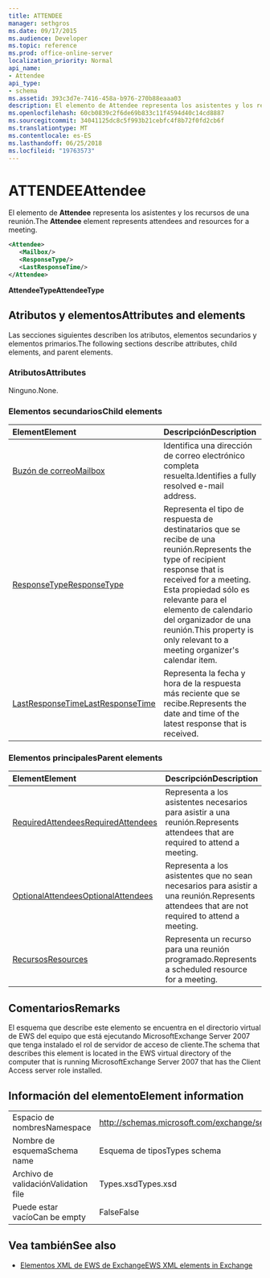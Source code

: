 ```yaml
---
title: ATTENDEE
manager: sethgros
ms.date: 09/17/2015
ms.audience: Developer
ms.topic: reference
ms.prod: office-online-server
localization_priority: Normal
api_name:
- Attendee
api_type:
- schema
ms.assetid: 393c3d7e-7416-458a-b976-270b88eaaa03
description: El elemento de Attendee representa los asistentes y los recursos de una reunión.
ms.openlocfilehash: 60cb0839c2f6de69b833c11f4594d40c14cd8887
ms.sourcegitcommit: 34041125dc8c5f993b21cebfc4f8b72f0fd2cb6f
ms.translationtype: MT
ms.contentlocale: es-ES
ms.lasthandoff: 06/25/2018
ms.locfileid: "19763573"
---
```

# <a name="attendee"></a><span data-ttu-id="8a23e-103">ATTENDEE</span><span class="sxs-lookup"><span data-stu-id="8a23e-103">Attendee</span></span>

<span data-ttu-id="8a23e-104">El elemento de **Attendee** representa los asistentes y los recursos de una reunión.</span><span class="sxs-lookup"><span data-stu-id="8a23e-104">The **Attendee** element represents attendees and resources for a meeting.</span></span> 
  
```xml
<Attendee>
   <Mailbox/>
   <ResponseType/>
   <LastResponseTime/>
</Attendee>
```

 <span data-ttu-id="8a23e-105">**AttendeeType**</span><span class="sxs-lookup"><span data-stu-id="8a23e-105">**AttendeeType**</span></span>
## <a name="attributes-and-elements"></a><span data-ttu-id="8a23e-106">Atributos y elementos</span><span class="sxs-lookup"><span data-stu-id="8a23e-106">Attributes and elements</span></span>

<span data-ttu-id="8a23e-107">Las secciones siguientes describen los atributos, elementos secundarios y elementos primarios.</span><span class="sxs-lookup"><span data-stu-id="8a23e-107">The following sections describe attributes, child elements, and parent elements.</span></span>
  
### <a name="attributes"></a><span data-ttu-id="8a23e-108">Atributos</span><span class="sxs-lookup"><span data-stu-id="8a23e-108">Attributes</span></span>

<span data-ttu-id="8a23e-109">Ninguno.</span><span class="sxs-lookup"><span data-stu-id="8a23e-109">None.</span></span>
  
### <a name="child-elements"></a><span data-ttu-id="8a23e-110">Elementos secundarios</span><span class="sxs-lookup"><span data-stu-id="8a23e-110">Child elements</span></span>

|<span data-ttu-id="8a23e-111">**Element**</span><span class="sxs-lookup"><span data-stu-id="8a23e-111">**Element**</span></span>|<span data-ttu-id="8a23e-112">**Descripción**</span><span class="sxs-lookup"><span data-stu-id="8a23e-112">**Description**</span></span>|
|:-----|:-----|
|[<span data-ttu-id="8a23e-113">Buzón de correo</span><span class="sxs-lookup"><span data-stu-id="8a23e-113">Mailbox</span></span>](mailbox.md) <br/> |<span data-ttu-id="8a23e-114">Identifica una dirección de correo electrónico completa resuelta.</span><span class="sxs-lookup"><span data-stu-id="8a23e-114">Identifies a fully resolved e-mail address.</span></span>  <br/> |
|[<span data-ttu-id="8a23e-115">ResponseType</span><span class="sxs-lookup"><span data-stu-id="8a23e-115">ResponseType</span></span>](responsetype.md) <br/> |<span data-ttu-id="8a23e-116">Representa el tipo de respuesta de destinatarios que se recibe de una reunión.</span><span class="sxs-lookup"><span data-stu-id="8a23e-116">Represents the type of recipient response that is received for a meeting.</span></span> <span data-ttu-id="8a23e-117">Esta propiedad sólo es relevante para el elemento de calendario del organizador de una reunión.</span><span class="sxs-lookup"><span data-stu-id="8a23e-117">This property is only relevant to a meeting organizer's calendar item.</span></span>  <br/> |
|[<span data-ttu-id="8a23e-118">LastResponseTime</span><span class="sxs-lookup"><span data-stu-id="8a23e-118">LastResponseTime</span></span>](lastresponsetime.md) <br/> |<span data-ttu-id="8a23e-119">Representa la fecha y hora de la respuesta más reciente que se recibe.</span><span class="sxs-lookup"><span data-stu-id="8a23e-119">Represents the date and time of the latest response that is received.</span></span>  <br/> |
   
### <a name="parent-elements"></a><span data-ttu-id="8a23e-120">Elementos principales</span><span class="sxs-lookup"><span data-stu-id="8a23e-120">Parent elements</span></span>

|<span data-ttu-id="8a23e-121">**Element**</span><span class="sxs-lookup"><span data-stu-id="8a23e-121">**Element**</span></span>|<span data-ttu-id="8a23e-122">**Descripción**</span><span class="sxs-lookup"><span data-stu-id="8a23e-122">**Description**</span></span>|
|:-----|:-----|
|[<span data-ttu-id="8a23e-123">RequiredAttendees</span><span class="sxs-lookup"><span data-stu-id="8a23e-123">RequiredAttendees</span></span>](requiredattendees.md) <br/> |<span data-ttu-id="8a23e-124">Representa a los asistentes necesarios para asistir a una reunión.</span><span class="sxs-lookup"><span data-stu-id="8a23e-124">Represents attendees that are required to attend a meeting.</span></span>  <br/> |
|[<span data-ttu-id="8a23e-125">OptionalAttendees</span><span class="sxs-lookup"><span data-stu-id="8a23e-125">OptionalAttendees</span></span>](optionalattendees.md) <br/> |<span data-ttu-id="8a23e-126">Representa a los asistentes que no sean necesarios para asistir a una reunión.</span><span class="sxs-lookup"><span data-stu-id="8a23e-126">Represents attendees that are not required to attend a meeting.</span></span>  <br/> |
|[<span data-ttu-id="8a23e-127">Recursos</span><span class="sxs-lookup"><span data-stu-id="8a23e-127">Resources</span></span>](resources.md) <br/> |<span data-ttu-id="8a23e-128">Representa un recurso para una reunión programado.</span><span class="sxs-lookup"><span data-stu-id="8a23e-128">Represents a scheduled resource for a meeting.</span></span>  <br/> |
   
## <a name="remarks"></a><span data-ttu-id="8a23e-129">Comentarios</span><span class="sxs-lookup"><span data-stu-id="8a23e-129">Remarks</span></span>

<span data-ttu-id="8a23e-130">El esquema que describe este elemento se encuentra en el directorio virtual de EWS del equipo que está ejecutando MicrosoftExchange Server 2007 que tenga instalado el rol de servidor de acceso de cliente.</span><span class="sxs-lookup"><span data-stu-id="8a23e-130">The schema that describes this element is located in the EWS virtual directory of the computer that is running MicrosoftExchange Server 2007 that has the Client Access server role installed.</span></span>
  
## <a name="element-information"></a><span data-ttu-id="8a23e-131">Información del elemento</span><span class="sxs-lookup"><span data-stu-id="8a23e-131">Element information</span></span>

|||
|:-----|:-----|
|<span data-ttu-id="8a23e-132">Espacio de nombres</span><span class="sxs-lookup"><span data-stu-id="8a23e-132">Namespace</span></span>  <br/> |http://schemas.microsoft.com/exchange/services/2006/types  <br/> |
|<span data-ttu-id="8a23e-133">Nombre de esquema</span><span class="sxs-lookup"><span data-stu-id="8a23e-133">Schema name</span></span>  <br/> |<span data-ttu-id="8a23e-134">Esquema de tipos</span><span class="sxs-lookup"><span data-stu-id="8a23e-134">Types schema</span></span>  <br/> |
|<span data-ttu-id="8a23e-135">Archivo de validación</span><span class="sxs-lookup"><span data-stu-id="8a23e-135">Validation file</span></span>  <br/> |<span data-ttu-id="8a23e-136">Types.xsd</span><span class="sxs-lookup"><span data-stu-id="8a23e-136">Types.xsd</span></span>  <br/> |
|<span data-ttu-id="8a23e-137">Puede estar vacío</span><span class="sxs-lookup"><span data-stu-id="8a23e-137">Can be empty</span></span>  <br/> |<span data-ttu-id="8a23e-138">False</span><span class="sxs-lookup"><span data-stu-id="8a23e-138">False</span></span>  <br/> |
   
## <a name="see-also"></a><span data-ttu-id="8a23e-139">Vea también</span><span class="sxs-lookup"><span data-stu-id="8a23e-139">See also</span></span>

- [<span data-ttu-id="8a23e-140">Elementos XML de EWS de Exchange</span><span class="sxs-lookup"><span data-stu-id="8a23e-140">EWS XML elements in Exchange</span></span>](ews-xml-elements-in-exchange.md)

